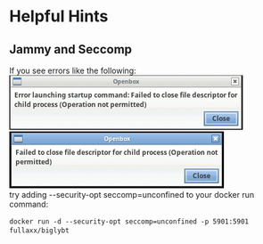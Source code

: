 # Helpful Hints

## Jammy and Seccomp
If you see errors like the following: \
![Openbox Error Message 1](images/openbox_error_1.jpg)
![Openbox Error Message 2](images/openbox_error_2.jpg) \
try adding --security-opt seccomp=unconfined to your docker run command:
```
docker run -d --security-opt seccomp=unconfined -p 5901:5901 fullaxx/biglybt
```
